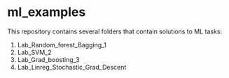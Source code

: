 # ml_examples
This repository contains several folders that contain solutions to ML tasks:
1. Lab_Random_forest_Bagging_1
2. Lab_SVM_2
3. Lab_Grad_boosting_3
4. Lab_Linreg_Stochastic_Grad_Descent
